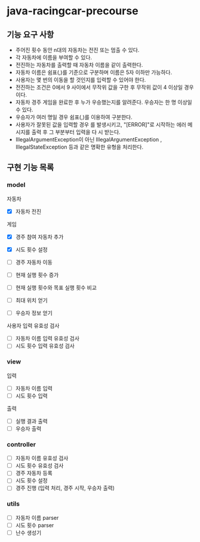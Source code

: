 # java-racingcar-precourse

## 기능 요구 사항
- 주어진 횟수 동안 n대의 자동차는 전진 또는 멈출 수 있다.
- 각 자동차에 이름을 부여할 수 있다.
- 전진하는 자동차를 출력할 때 자동차 이름을 같이 출력한다.
- 자동차 이름은 쉼표(,)를 기준으로 구분하며 이름은 5자 이하만 가능하다.
- 사용자는 몇 번의 이동을 할 것인지를 입력할 수 있어야 한다.
- 전진하는 조건은 0에서 9 사이에서 무작위 값을 구한 후 무작위 값이 4 이상일 경우이다.
- 자동차 경주 게임을 완료한 후 누가 우승했는지를 알려준다. 우승자는 한 명 이상일 수 있다.
- 우승자가 여러 명일 경우 쉼표(,)를 이용하여 구분한다.
- 사용자가 잘못된 값을 입력할 경우 를 발생시키고, "[ERROR]"로 시작하는 에러 메시지를 출력 후 그 부분부터 입력을 다
  시 받는다.
- IllegalArgumentException이 아닌 IllegalArgumentException , IllegalStateException 등과 같은 명확한 유형을 처리한다.

## 구현 기능 목록
### model
자동차
- [X] 자동차 전진

게임
- [X] 경주 참여 자동차 추가
- [X] 시도 횟수 설정
- [ ] 경주 자동차 이동
- [ ] 현재 실행 횟수 증가
- [ ] 현재 실행 횟수와 목표 실행 횟수 비교
- [ ] 최대 위치 얻기
- [ ] 우승자 정보 얻기


사용자 입력 유효성 검사
- [ ] 자동차 이름 입력 유효성 검사
- [ ] 시도 횟수 입력 유효성 검사

### view
입력
- [ ] 자동차 이름 입력 
- [ ] 시도 횟수 입력 

출력
- [ ] 실행 결과 출력
- [ ] 우승자 출력

### controller
- [ ] 자동차 이름 유효성 검사
- [ ] 시도 횟수 유효성 검사
- [ ] 경주 자동차 등록
- [ ] 시도 횟수 설정
- [ ] 경주 진행 (입력 처리, 경주 시작, 우승자 출력)

### utils
- [ ] 자동차 이름 parser
- [ ] 시도 횟수 parser
- [ ] 난수 생성기